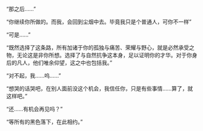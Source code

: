 “那之后……”

“你继续你所做的。而我，会回到尘烟中去。毕竟我只是个普通人，可你不一样”

“可是……”

“既然选择了这条路，所有加诸于你的孤独与痛苦、荣耀与野心，就是必然承受之物，无论这是非你所想。选择了与自然抗争这本身，足以证明你的才华。对于你身后的凡人，他们唯余仰望，这之中也包括我。”

“对不起，我……呜……”

“想哭的话哭吧，在别人面前没这个机会，我信任你，只是有些事情……算了，就这样吧。”

“还……有机会再见吗？”

“等所有的黑色落下，在此相约。”

